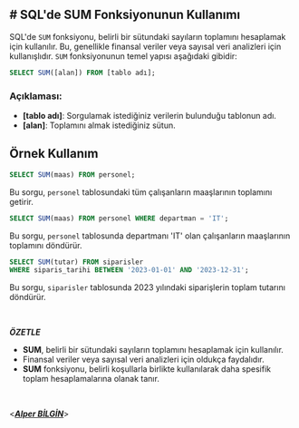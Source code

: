 ## **# SQL'de SUM Fonksiyonunun Kullanımı**

SQL'de `SUM` fonksiyonu, belirli bir sütundaki sayıların toplamını hesaplamak için kullanılır. Bu, genellikle finansal veriler veya sayısal veri analizleri için kullanışlıdır. `SUM` fonksiyonunun temel yapısı aşağıdaki gibidir:

```sql
SELECT SUM([alan]) FROM [tablo adı];
```

### Açıklaması:

- **[tablo adı]**: Sorgulamak istediğiniz verilerin bulunduğu tablonun adı.
- **[alan]**: Toplamını almak istediğiniz sütun.

## Örnek Kullanım

```sql
SELECT SUM(maas) FROM personel;
```

Bu sorgu, `personel` tablosundaki tüm çalışanların maaşlarının toplamını getirir.

```sql
SELECT SUM(maas) FROM personel WHERE departman = 'IT';
```

Bu sorgu, `personel` tablosunda departmanı 'IT' olan çalışanların maaşlarının toplamını döndürür.

```sql
SELECT SUM(tutar) FROM siparisler
WHERE siparis_tarihi BETWEEN '2023-01-01' AND '2023-12-31';
```

Bu sorgu, `siparisler` tablosunda 2023 yılındaki siparişlerin toplam tutarını döndürür.

&nbsp;

**_ÖZETLE_**

- **SUM**, belirli bir sütundaki sayıların toplamını hesaplamak için kullanılır.
- Finansal veriler veya sayısal veri analizleri için oldukça faydalıdır.
- **SUM** fonksiyonu, belirli koşullarla birlikte kullanılarak daha spesifik toplam hesaplamalarına olanak tanır.
  &nbsp;

&nbsp;

<**_[Alper BİLGİN](https://github.com/DREAXS)_**>
